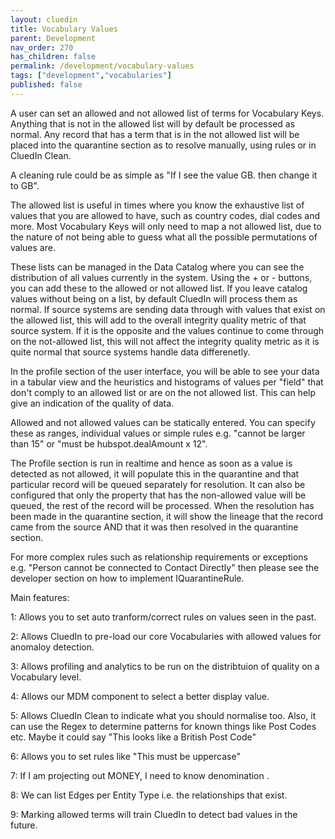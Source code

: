 ```yaml
---
layout: cluedin
title: Vocabulary Values
parent: Development
nav_order: 270
has_children: false
permalink: /development/vocabulary-values
tags: ["development","vocabularies"]
published: false
---
```


A user can set an allowed and not allowed list of terms for Vocabulary Keys. Anything that is not in the allowed list will by default be processed as normal. Any record that has a term that is in the not allowed list will be placed into the quarantine section as to resolve manually, using rules or in CluedIn Clean.

A cleaning rule could be as simple as "If I see the value GB. then change it to GB".

The allowed list is useful in times where you know the exhaustive list of values that you are allowed to have, such as country codes, dial codes and more. Most Vocabulary Keys will only need to map a not allowed list, due to the nature of not being able to guess what all the possible permutations of values are.

These lists can be managed in the Data Catalog where you can see the distribution of all values currently in the system. Using the + or - buttons, you can add these to the allowed or not allowed list. If you leave catalog values without being on a list, by default CluedIn will process them as normal. If source systems are sending data through with values that exist on the allowed list, this will add to the overall integrity quality metric of that source system. If it is the opposite and the values continue to come through on the not-allowed list, this will not affect the integrity quality metric as it is quite normal that source systems handle data differenetly.

In the profile section of the user interface, you will be able to see your data in a tabular view and the heuristics and histograms of values per "field" that don't comply to an allowed list or are on the not allowed list. This can help give an indication of the quality of data.

Allowed and not allowed values can be statically entered. You can specify these as ranges, individual values or simple rules e.g. "cannot be larger than 15" or "must be hubspot.dealAmount x 12".

The Profile section is run in realtime and hence as soon as a value is detected as not allowed, it will populate this in the quarantine and that particular record will be queued separately for resolution. It can also be configured that only the property that has the non-allowed value will be queued, the rest of the record will be processed. When the resolution has been made in the quarantine section, it will show the lineage that the record came from the source AND that it was then resolved in the quarantine section.

For more complex rules such as relationship requirements or exceptions e.g. "Person cannot be connected to Contact Directly" then please see the developer section on how to implement IQuarantineRule.

Main features:

1: Allows you to set auto tranform/correct rules on values seen in the past.

2: Allows CluedIn to pre-load our core Vocabularies with allowed values for anomaloy detection.

3: Allows profiling and analytics to be run on the distribtuion of quality on a Vocabulary level.

4: Allows our MDM component to select a better display value.

5: Allows CluedIn Clean to indicate what you should normalise too. Also, it can use the Regex to determine patterns for known things like Post Codes etc. Maybe it could say "This looks like a British Post Code"

6: Allows you to set rules like "This must be uppercase"

7: If I am projecting out MONEY, I need to know denomination .

8: We can list Edges per Entity Type i.e. the relationships that exist.

9: Marking allowed terms will train CluedIn to detect bad values in the future.
